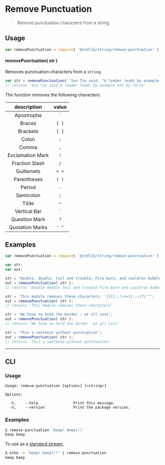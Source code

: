 # Remove Punctuation

> Remove punctuation characters from a string.

<section class="intro">

</section>

<!-- /.intro -->

<section class="usage">

## Usage

```javascript
var removePunctuation = require( '@stdlib/string/remove-punctuation' );
```

#### removePunctuation( str )

Removes punctuation characters from a `string`.

```javascript
var str = removePunctuation( 'Sun Tzu said: "A leader leads by example not by force."' );
// returns 'Sun Tzu said A leader leads by example not by force'
```

The function removes the following characters:

|    description   |  value  |
| :--------------: | :-----: |
|    Apostrophe    | `` ` `` |
|      Braces      |  `{ }`  |
|     Brackets     |  `[ ]`  |
|       Colon      |   `:`   |
|       Comma      |   `,`   |
| Exclamation Mark |   `!`   |
|  Fraction Slash  |   `/`   |
|    Guillemets    |  `< >`  |
|    Parentheses   |  `( )`  |
|      Period      |   `.`   |
|     Semicolon    |   `;`   |
|       Tilde      |   `~`   |
|   Vertical Bar   |   `|`   |
|   Question Mark  |   `?`   |
|  Quotation Marks |  `' "`  |

</section>

<!-- /.usage -->

<section class="examples">

## Examples

<!-- eslint no-undef: "error" -->

```javascript
var removePunctuation = require( '@stdlib/string/remove-punctuation' );

var str;
var out;

str = 'Double, double, toil and trouble; Fire burn, and cauldron bubble!';
out = removePunctuation( str );
// returns 'Double double toil and trouble Fire burn and cauldron bubble'

str = 'This module removes these characters: `{}[]:,!/<>().;~|?\'"';
out = removePunctuation( str );
// returns 'This module removes these characters'

str = 'We have to hold the border – at all cost';
out = removePunctuation( str );
// returns 'We have to hold the border  at all cost'

str = 'This a sentence without punctuation';
out = removePunctuation( str );
// returns 'This a sentence without punctuation'
```

</section>

<!-- /.examples -->

* * *

<section class="cli">

## CLI

<section class="usage">

### Usage

```text
Usage: remove-punctuation [options] [<string>]

Options:

  -h,    --help                Print this message.
  -V,    --version             Print the package version.
```

</section>

<!-- /.usage -->

<section class="examples">

### Examples

```bash
$ remove-punctuation 'beep! beep!!!'
beep beep
```

To use as a [standard stream][standard-streams],

```bash
$ echo -n 'beep! beep!!!' | remove-punctuation
beep beep
```

</section>

<!-- /.examples -->

</section>

<!-- /.cli -->

<section class="links">

[standard-streams]: https://en.wikipedia.org/wiki/Standard_streams

</section>

<!-- /.links -->
